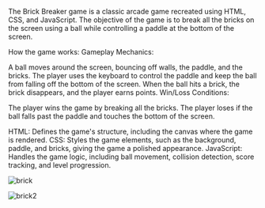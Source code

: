 The Brick Breaker game is a classic arcade game recreated using HTML, CSS, and JavaScript. 
The objective of the game is to break all the bricks on the screen using a ball while controlling a paddle at the bottom of the screen.

How the game works:
Gameplay Mechanics:

A ball moves around the screen, bouncing off walls, the paddle, and the bricks.
The player uses the keyboard to control the paddle and keep the ball from falling off the bottom of the screen.
When the ball hits a brick, the brick disappears, and the player earns points.
Win/Loss Conditions:

The player wins the game by breaking all the bricks.
The player loses if the ball falls past the paddle and touches the bottom of the screen.

HTML: Defines the game's structure, including the canvas where the game is rendered.
CSS: Styles the game elements, such as the background, paddle, and bricks, giving the game a polished appearance.
JavaScript: Handles the game logic, including ball movement, collision detection, score tracking, and level progression.

![brick](https://github.com/user-attachments/assets/8e950aa7-b683-4239-8f80-d9a9555b3ad1)

![brick2](https://github.com/user-attachments/assets/51f42a28-971b-4314-b044-c091575e2692)
